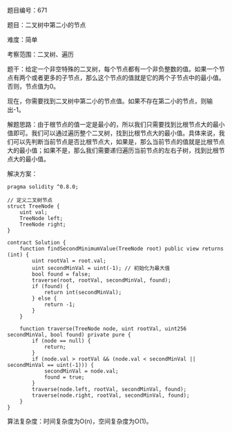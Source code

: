 题目编号：671

题目：二叉树中第二小的节点

难度：简单

考察范围：二叉树、遍历

题干：给定一个非空特殊的二叉树，每个节点都有一个非负整数的值。如果一个节点有两个或者更多的子节点，那么这个节点的值就是它的两个子节点中的最小值。否则，节点值为0。

现在，你需要找到二叉树中第二小的节点值。如果不存在第二小的节点，则输出-1。

解题思路：由于根节点的值一定是最小的，所以我们只需要找到比根节点大的最小值即可。我们可以通过遍历整个二叉树，找到比根节点大的最小值。具体来说，我们可以先判断当前节点是否比根节点大，如果是，那么当前节点的值就是比根节点大的最小值；如果不是，那么我们需要递归遍历当前节点的左右子树，找到比根节点大的最小值。

解决方案：

```solidity
pragma solidity ^0.8.0;

// 定义二叉树节点
struct TreeNode {
    uint val;
    TreeNode left;
    TreeNode right;
}

contract Solution {
    function findSecondMinimumValue(TreeNode root) public view returns (int) {
        uint rootVal = root.val;
        uint secondMinVal = uint(-1); // 初始化为最大值
        bool found = false;
        traverse(root, rootVal, secondMinVal, found);
        if (found) {
            return int(secondMinVal);
        } else {
            return -1;
        }
    }
    
    function traverse(TreeNode node, uint rootVal, uint256 secondMinVal, bool found) private pure {
        if (node == null) {
            return;
        }
        if (node.val > rootVal && (node.val < secondMinVal || secondMinVal == uint(-1))) {
            secondMinVal = node.val;
            found = true;
        }
        traverse(node.left, rootVal, secondMinVal, found);
        traverse(node.right, rootVal, secondMinVal, found);
    }
}
```

算法复杂度：时间复杂度为O(n)，空间复杂度为O(1)。